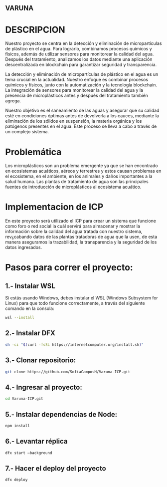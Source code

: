 ## VARUNA

# DESCRIPCION 

Nuestro proyecto se centra en la detección y eliminación de micropartículas de plástico en el agua. Para lograrlo, combinamos procesos químicos y físicos, además de utilizar sensores para monitorear la calidad del agua. Después del tratamiento, analizamos los datos mediante una aplicación descentralizada en blockchain para garantizar seguridad y transparencia.

La detección y eliminación de micropartículas de plástico en el agua es un tema crucial en la actualidad. Nuestro enfoque es combinar procesos químicos y físicos, junto con la automatización y la tecnología blockchain.
La integración de sensores para monitorear la calidad del agua y la presencia de microplásticos antes y después del tratamiento también agrega.

Nuestro objetivo es el saneamiento de las aguas y asegurar que su calidad esté en condiciones óptimas antes de devolverla a los cauces, mediante la eliminación de los sólidos en suspensión, la materia orgánica y los patógenos presentes en el agua. Este proceso se lleva a cabo a través de un complejo sistema.

# Problemática

Los microplásticos son un problema emergente ya que se han encontrado en ecosistemas acuáticos, aéreos y terrestres y estos causan problemas en el ecosistema, en el ambiente, en los animales y daños importantes a la salud humana. Las plantas de tratamiento de agua son las principales fuentes de introducción de microplásticos al ecosistema acuático.

# Implementacion de ICP 
En este proyecto será utilizado el ICP para crear un sistema que funcione como foro o red social la cuál servirá para almacenar y mostrar la información sobre la calidad del agua tratada con nuestro sistema, rev¿cabando datos de las plantas tratadoras de agua que la usen, de esta manera aseguramos la trazabilidad, la transparencia y la seguridad de los datos ingresados.

# Pasos para correr el proyecto:

## 1.- Instalar WSL
Si estás usando Windows, debes instalar el WSL (Windows Subsystem for Linux) para que todo funcione correctamente, a través del siguiente comando en la consola:

```bash
wsl --install
```

## 2.- Instalar DFX

```bash
sh -ci "$(curl -fsSL https://internetcomputer.org/install.sh)"
```

## 3.- Clonar repositorio:

```bash
git clone https://github.com/SofiaCamposH/Varuna-ICP.git
```

## 4.- Ingresar al proyecto:

```bash
cd Varuna-ICP.git
```

## 5.- Instalar dependencias de Node:

```bash
npm install
```

## 6.- Levantar réplica

```bash
dfx start –background
```

## 7.- Hacer el deploy del proyecto

```bash 
dfx deploy
```



